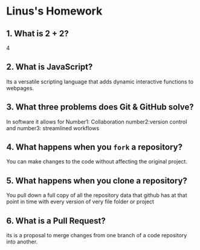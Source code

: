 # Linus's Homework

## 1. What is 2 + 2?

4

## 2. What is JavaScript?

Its a versatile scripting language that adds dynamic interactive functions to webpages.

## 3. What three problems does Git & GitHub solve?

In software it allows for Number1: Collaboration
number2:version control
and number3: streamlined workflows

## 4. What happens when you `fork` a repository?

You can make changes to the code without affecting the original project.

## 5. What happens when you clone a repository?

You pull down a full copy of all the repository data that github has at that point in time with every version of very file folder or project

## 6. What is a Pull Request?

its is a proposal to merge changes from one branch of a code repository into another.
